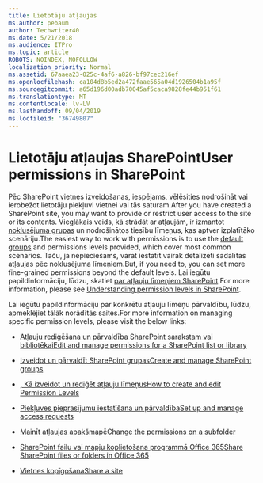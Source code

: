 ```yaml
---
title: Lietotāju atļaujas
ms.author: pebaum
author: Techwriter40
ms.date: 5/21/2018
ms.audience: ITPro
ms.topic: article
ROBOTS: NOINDEX, NOFOLLOW
localization_priority: Normal
ms.assetid: 67aaea23-025c-4af6-a826-bf97cec216ef
ms.openlocfilehash: ca104d8b5ed2a472faae565a04d1926504b1a95f
ms.sourcegitcommit: a65d196d00adb70045af5caca9828fe44b951f61
ms.translationtype: MT
ms.contentlocale: lv-LV
ms.lasthandoff: 09/04/2019
ms.locfileid: "36749807"
---
```

# <a name="user-permissions-in-sharepoint"></a><span data-ttu-id="b7fd4-102">Lietotāju atļaujas SharePoint</span><span class="sxs-lookup"><span data-stu-id="b7fd4-102">User permissions in SharePoint</span></span>

<span data-ttu-id="b7fd4-103">Pēc SharePoint vietnes izveidošanas, iespējams, vēlēsities nodrošināt vai ierobežot lietotāju piekļuvi vietnei vai tās saturam.</span><span class="sxs-lookup"><span data-stu-id="b7fd4-103">After you have created a SharePoint site, you may want to provide or restrict user access to the site or its contents.</span></span> <span data-ttu-id="b7fd4-104">Vieglākais veids, kā strādāt ar atļaujām, ir izmantot [noklusējuma grupas](https://docs.microsoft.com/sharepoint/default-sharepoint-groups) un nodrošinātos tiesību līmeņus, kas aptver izplatītāko scenāriju.</span><span class="sxs-lookup"><span data-stu-id="b7fd4-104">The easiest way to work with permissions is to use the [default groups](https://docs.microsoft.com/sharepoint/default-sharepoint-groups) and permissions levels provided, which cover most common scenarios.</span></span> <span data-ttu-id="b7fd4-105">Taču, ja nepieciešams, varat iestatīt vairāk detalizēti sadalītas atļaujas pēc noklusējuma līmeņiem.</span><span class="sxs-lookup"><span data-stu-id="b7fd4-105">But, if you need to, you can set more fine-grained permissions beyond the default levels.</span></span> <span data-ttu-id="b7fd4-106">Lai iegūtu papildinformāciju, lūdzu, skatiet [par atļauju līmeņiem SharePoint](https://docs.microsoft.com/sharepoint/understanding-permission-levels).</span><span class="sxs-lookup"><span data-stu-id="b7fd4-106">For more information, please see [Understanding permission levels in SharePoint](https://docs.microsoft.com/sharepoint/understanding-permission-levels).</span></span>

<span data-ttu-id="b7fd4-107">Lai iegūtu papildinformāciju par konkrētu atļauju līmeņu pārvaldību, lūdzu, apmeklējiet tālāk norādītās saites.</span><span class="sxs-lookup"><span data-stu-id="b7fd4-107">For more information on managing specific permission levels, please visit the below links:</span></span>

- [<span data-ttu-id="b7fd4-108">Atļauju rediģēšana un pārvaldība SharePoint sarakstam vai bibliotēkai</span><span class="sxs-lookup"><span data-stu-id="b7fd4-108">Edit and manage permissions for a SharePoint list or library</span></span>](https://support.office.com/article/customize-permissions-for-a-sharepoint-list-or-library-02d770f3-59eb-4910-a608-5f84cc297782)

- [<span data-ttu-id="b7fd4-109">Izveidot un pārvaldīt SharePoint grupas</span><span class="sxs-lookup"><span data-stu-id="b7fd4-109">Create and manage SharePoint groups</span></span>](https://docs.microsoft.com/sharepoint/customize-sharepoint-site-permissions)

- [<span data-ttu-id="b7fd4-110">, Kā izveidot un rediģēt atļauju līmeņus</span><span class="sxs-lookup"><span data-stu-id="b7fd4-110">How to create and edit Permission Levels</span></span>](https://docs.microsoft.com/sharepoint/how-to-create-and-edit-permission-levels)

- [<span data-ttu-id="b7fd4-111">Piekļuves pieprasījumu iestatīšana un pārvaldība</span><span class="sxs-lookup"><span data-stu-id="b7fd4-111">Set up and manage access requests</span></span>](https://support.office.com/article/set-up-and-manage-access-requests-94b26e0b-2822-49d4-929a-8455698654b3)

- [<span data-ttu-id="b7fd4-112">Mainīt atļaujas apakšmapē</span><span class="sxs-lookup"><span data-stu-id="b7fd4-112">Change the permissions on a subfolder</span></span>](https://support.office.com/article/change-the-permissions-on-a-subfolder-5427bd7c-f20a-4f75-8cf2-5359dd45a1a6)

- [<span data-ttu-id="b7fd4-113">SharePoint failu vai mapju koplietošana programmā Office 365</span><span class="sxs-lookup"><span data-stu-id="b7fd4-113">Share SharePoint files or folders in Office 365</span></span>](https://support.office.com/article/share-sharepoint-files-or-folders-1fe37332-0f9a-4719-970e-d2578da4941c)

- [<span data-ttu-id="b7fd4-114">Vietnes kopīgošana</span><span class="sxs-lookup"><span data-stu-id="b7fd4-114">Share a site</span></span>](https://support.office.com/article/share-a-site-958771a8-d041-4eb8-b51c-afea2eae3658)

